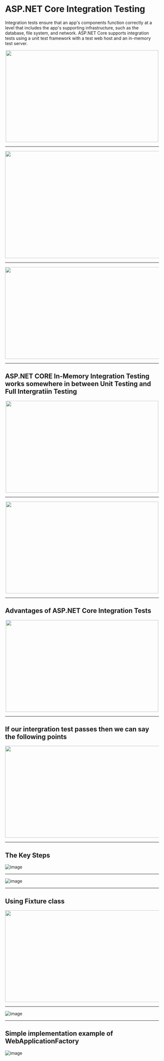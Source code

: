 # ASP.NET Core Integration Testing
Integration tests ensure that an app's components function correctly at a level that includes the app's supporting infrastructure, 
such as the database, file system, and network. ASP.NET Core supports integration tests using a unit test framework with a 
test web host and an in-memory test server. 
<p align="center">
<img src="https://user-images.githubusercontent.com/11143215/166856283-a9c385f0-ce34-4fca-85b7-f153d551e2ba.png" width="500" height ="300">
</p>

---

<p align="center">
<img src="https://user-images.githubusercontent.com/11143215/166856321-b6307685-e4a7-420b-8298-c83c56d4ae37.png" width="510" height ="350">
</p>

---

<p align="center">
<img src="https://user-images.githubusercontent.com/11143215/166856419-38d7c2b4-7dec-45d9-a7ce-20b136d22438.png" width="600" height ="300">
</p>

---

## ASP.NET CORE In-Memory Integration Testing works somewhere in between Unit Testing and Full Intergratiin Testing
<p align="center">
<img src="https://user-images.githubusercontent.com/11143215/166862944-e9e2235a-1ed4-40c3-804a-744e573c1dbf.png" width="500" height ="300">
</p>

---

<p align="center">
<img src="https://user-images.githubusercontent.com/11143215/166863082-053f4b76-e019-4f28-b4c7-99705cd66e19.png" width="500" height ="300">
</p>

---

## Advantages of ASP.NET Core Integration Tests
<p align="center">
<img src="https://user-images.githubusercontent.com/11143215/166863224-afebcf5d-a65a-4540-9fac-1d09fdc9cb86.png" width="500" height ="300">
</p>

---

## If our intergration test passes then we can say the following points
<p align="center">
<img src="https://user-images.githubusercontent.com/11143215/166864134-0df8058a-36d8-4d72-9259-0b371ee1f34d.png" width="600" height ="300">
</p>

---

## The Key Steps
  
![image](https://user-images.githubusercontent.com/11143215/166864614-a46683db-8cd4-422c-a44b-93e6cde63357.png)


---

![image](https://user-images.githubusercontent.com/11143215/166864815-05d6aeef-0f66-48ac-903c-6e9e10ea69af.png)

---

## Using Fixture class
<p align="center">
<img src="https://user-images.githubusercontent.com/11143215/166864899-ef989093-38cc-4733-970d-c977f4dc3098.png" width="600" height ="300">
</p>

---

![image](https://user-images.githubusercontent.com/11143215/166865032-a4bb25af-6b92-4fbd-a2b9-3c463e41aa15.png)

---
## Simple implementation example of WebApplicationFactory
![image](https://user-images.githubusercontent.com/11143215/166865248-8e0dd8fd-fcb9-4966-95bf-034ca2aca414.png)



